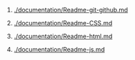  1. [./documentation/Readme-git-github.md](./documentation/Readme-git-github.md)

 2. [./documentation/Readme-CSS.md](./documentation/Readme-CSS.md)

 3. [./documentation/Readme-html.md](./documentation/Readme-html.md)

 4. [./documentation/Readme-js.md](./documentation/Readme-js.md)


